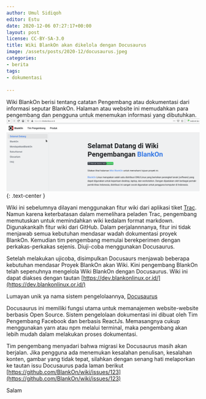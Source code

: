 ```yaml
---
author: Umul Sidiqoh
editor: Estu
date: 2020-12-06 07:27:17+00:00
layout: post
license: CC-BY-SA-3.0
title: Wiki BlankOn akan dikelola dengan Docusaurus
image: /assets/posts/2020-12/docusaurus.jpeg
categories:
- berita
tags:
- dokumentasi

---
```

Wiki BlankOn berisi tentang catatan Pengembang atau dokumentasi dari informasi seputar BlankOn. Halaman atau website ini memudahkan para pengembang dan pengguna untuk menemukan informasi yang dibutuhkan.
![](/assets/posts/2020-12/wiki-docusaurus.png){: .text-center }

Wiki ini sebelumnya dilayani menggunakan fitur wiki dari aplikasi tiket [Trac](https://trac.edgewall.org/wiki/TracTickets). Namun karena keterbatasan dalam memelihara peladen Trac, pengembang memutuskan untuk memindahkan wiki kedalam format markdown. Digunakankalh fitur wiki dari GitHub. Dalam perjalannnanya, fitur ini tidak menjawab semua kebutuhan mendasar wadah dokumentasi proyek BlankOn. Kemudian tim pengembang memulai berekperimen dengan perkakas-perkakas sejenis. Diuji-coba menggunakan Docusaurus.


Setelah melakukan ujicoba, disimpulkan Docusaurs menjawab beberapa kebutuhan mendasar Proyek BlankOn akan Wiki. Kini pengembang BlankOn telah sepenuhnya mengelola Wiki BlankOn dengan Docusaurus. Wiki ini dapat diakses dengan tautan [https://dev.blankonlinux.or.id/](https://dev.blankonlinux.or.id/)

Lumayan unik ya nama sistem pengelolaannya, [Docusaurus](https://docusaurus.io/blog/2017/12/14/introducing-docusaurus)

Docusaurus ini memiliki fungsi utama untuk memanajemen website-website berbasis Open Source. Sistem pengelolaan dokumentasi ini dibuat oleh Tim Pengembang Facebook dan berbasis ReactJs. Memasangnya cukup menggunakan yarn atau npm melalui terminal, maka pengembang akan lebih mudah dalam melakukan proses dokumentasi.

Tim pengembang menyadari bahwa migrasi ke Docusaurus masih akan berjalan. Jika pengguna ada menemukan kesalahan penulisan, kesalahan konten, gambar yang tidak tepat, silahkan dengan senang hati melaporkan ke tautan issu Docusaurus pada laman berikut [https://github.com/BlankOn/wiki/issues/123](https://github.com/BlankOn/wiki/issues/123)

Salam

